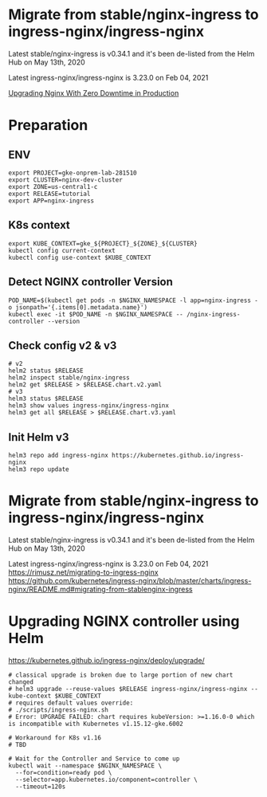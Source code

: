 # Migrate from stable/nginx-ingress to ingress-nginx/ingress-nginx
Latest stable/nginx-ingress is v0.34.1 and it's been de-listed from the Helm Hub on May 13th, 2020

Latest ingress-nginx/ingress-nginx is 3.23.0 on Feb 04, 2021

[Upgrading Nginx With Zero Downtime in Production](https://github.com/kubernetes/ingress-nginx/blob/master/charts/ingress-nginx/README.md#upgrading-with-zero-downtime-in-production)

# Preparation
## ENV
```
export PROJECT=gke-onprem-lab-281510
export CLUSTER=nginx-dev-cluster
export ZONE=us-central1-c
export RELEASE=tutorial
export APP=nginx-ingress
```

## K8s context
```
export KUBE_CONTEXT=gke_${PROJECT}_${ZONE}_${CLUSTER}
kubectl config current-context
kubectl config use-context $KUBE_CONTEXT
```

## Detect NGINX controller Version
```
POD_NAME=$(kubectl get pods -n $NGINX_NAMESPACE -l app=nginx-ingress -o jsonpath='{.items[0].metadata.name}')
kubectl exec -it $POD_NAME -n $NGINX_NAMESPACE -- /nginx-ingress-controller --version
```

## Check config v2 & v3
```
# v2
helm2 status $RELEASE
helm2 inspect stable/nginx-ingress
helm2 get $RELEASE > $RELEASE.chart.v2.yaml
# v3
helm3 status $RELEASE
helm3 show values ingress-nginx/ingress-nginx
helm3 get all $RELEASE > $RELEASE.chart.v3.yaml
```

## Init Helm v3
```
helm3 repo add ingress-nginx https://kubernetes.github.io/ingress-nginx
helm3 repo update
```

# Migrate from stable/nginx-ingress to ingress-nginx/ingress-nginx
Latest stable/nginx-ingress is v0.34.1 and it's been de-listed from the Helm Hub on May 13th, 2020

Latest ingress-nginx/ingress-nginx is 3.23.0 on Feb 04, 2021
https://rimusz.net/migrating-to-ingress-nginx
https://github.com/kubernetes/ingress-nginx/blob/master/charts/ingress-nginx/README.md#migrating-from-stablenginx-ingress

# Upgrading NGINX controller using Helm
https://kubernetes.github.io/ingress-nginx/deploy/upgrade/
```
# classical upgrade is broken due to large portion of new chart changed
# helm3 upgrade --reuse-values $RELEASE ingress-nginx/ingress-nginx --kube-context $KUBE_CONTEXT
# requires default values override:
# ./scripts/ingress-nginx.sh
# Error: UPGRADE FAILED: chart requires kubeVersion: >=1.16.0-0 which is incompatible with Kubernetes v1.15.12-gke.6002

# Workaround for K8s v1.16
# TBD

# Wait for the Controller and Service to come up
kubectl wait --namespace $NGINX_NAMESPACE \
  --for=condition=ready pod \
  --selector=app.kubernetes.io/component=controller \
  --timeout=120s
```
